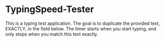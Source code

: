 # TypingSpeed-Tester
This is a typing test application. The goal is to duplicate the provided text, EXACTLY, in the field below. The timer starts when you start typing, and only stops when you match this text exactly.
